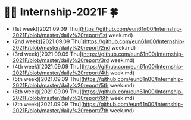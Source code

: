 # 👩‍💻 Internship-2021F 🍀

- (1st week)[2021.09.09 Thu](https://github.com/eun61n00/Internship-2021F/blob/master/daily%20report/1st week.md)
- (2nd week)[2021.09.09 Thu](https://github.com/eun61n00/Internship-2021F/blob/master/daily%20report/2nd week.md)
- (3rd week)[2021.09.09 Thu](https://github.com/eun61n00/Internship-2021F/blob/master/daily%20report/3rd week.md)
- (4th week)[2021.09.09 Thu](https://github.com/eun61n00/Internship-2021F/blob/master/daily%20report/4th week.md)
- (5th week)[2021.09.09 Thu](https://github.com/eun61n00/Internship-2021F/blob/master/daily%20report/5th week.md)
- (6th week)[2021.09.09 Thu](https://github.com/eun61n00/Internship-2021F/blob/master/daily%20report/6th week.md)
- (7th week)[2021.09.09 Thu](https://github.com/eun61n00/Internship-2021F/blob/master/daily%20report/7th week.md)